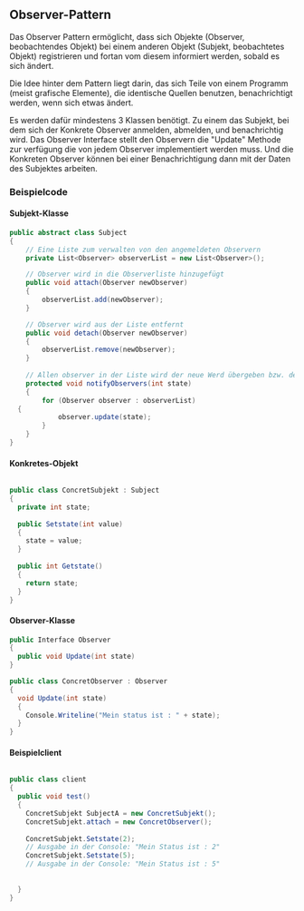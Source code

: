 ## Observer-Pattern

Das Observer Pattern ermöglicht, dass sich Objekte (Observer, beobachtendes Objekt) 
bei einem anderen Objekt (Subjekt, beobachtetes Objekt) registrieren und fortan vom 
diesem informiert werden, sobald es sich ändert.

Die Idee hinter dem Pattern liegt darin, das sich Teile von einem Programm (meist grafische Elemente),
die identische Quellen benutzen, benachrichtigt werden, wenn sich etwas ändert.

Es werden dafür mindestens 3 Klassen benötigt.
Zu einem das Subjekt, bei dem sich der Konkrete Observer anmelden, abmelden, und benachrichtig wird.
Das Observer Interface stellt den Observern die "Update" Methode zur verfügung die von jedem Observer implementiert werden muss.
Und die Konkreten Observer können bei einer Benachrichtigung dann mit der Daten des Subjektes arbeiten. 

### Beispielcode

#### Subjekt-Klasse

```csharp
public abstract class Subject 
{ 
    // Eine Liste zum verwalten von den angemeldeten Observern
    private List<Observer> observerList = new List<Observer>(); 

    // Observer wird in die Observerliste hinzugefügt
    public void attach(Observer newObserver)
    { 
        observerList.add(newObserver);
    } 

    // Observer wird aus der Liste entfernt
    public void detach(Observer newObserver)
    { 
        observerList.remove(newObserver);
    } 
  
    // Allen observer in der Liste wird der neue Werd übergeben bzw. deren Update Methode wird aufgerufen. 
    protected void notifyObservers(int state)
    { 
        for (Observer observer : observerList) 
  { 
            observer.update(state); 
        } 
    } 
}
```


#### Konkretes-Objekt

```csharp

public class ConcretSubjekt : Subject
{
  private int state;
  
  public Setstate(int value)  
  {
    state = value;
  }
  
  public int Getstate()
  {
    return state;
  }
}
```

#### Observer-Klasse

```csharp
public Interface Observer 
{
  public void Update(int state)
}

public class ConcretObserver : Observer
{
  void Update(int state)
  {
    Console.Writeline("Mein status ist : " + state);
  }
}
```

#### Beispielclient

```csharp

public class client
{
  public void test()
  {
    ConcretSubjekt SubjectA = new ConcretSubjekt();
    ConcretSubjekt.attach = new ConcretObserver();
    
    ConcretSubjekt.Setstate(2);
    // Ausgabe in der Console: "Mein Status ist : 2"
    ConcretSubjekt.Setstate(5);
    // Ausgabe in der Console: "Mein Status ist : 5"
    
    
  }
}
```
